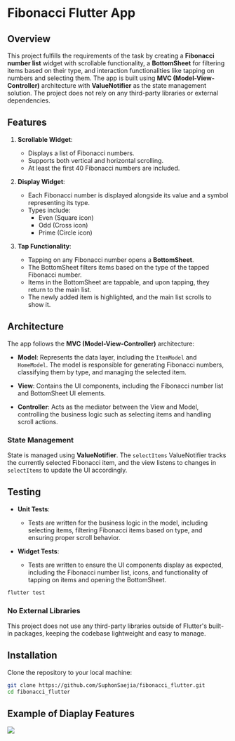 # Fibonacci Flutter App

## Overview

This project fulfills the requirements of the task by creating a **Fibonacci number list** widget with scrollable functionality, a **BottomSheet** for filtering items based on their type, and interaction functionalities like tapping on numbers and selecting them. The app is built using **MVC (Model-View-Controller)** architecture with **ValueNotifier** as the state management solution. The project does not rely on any third-party libraries or external dependencies.

## Features

1. **Scrollable Widget**: 
   - Displays a list of Fibonacci numbers.
   - Supports both vertical and horizontal scrolling.
   - At least the first 40 Fibonacci numbers are included.

2. **Display Widget**:
   - Each Fibonacci number is displayed alongside its value and a symbol representing its type.
   - Types include:
     - Even (Square icon)
     - Odd (Cross icon)
     - Prime (Circle icon)

3. **Tap Functionality**:
   - Tapping on any Fibonacci number opens a **BottomSheet**.
   - The BottomSheet filters items based on the type of the tapped Fibonacci number.
   - Items in the BottomSheet are tappable, and upon tapping, they return to the main list.
   - The newly added item is highlighted, and the main list scrolls to show it.

## Architecture

The app follows the **MVC (Model-View-Controller)** architecture:

- **Model**: Represents the data layer, including the `ItemModel` and `HomeModel`. The model is responsible for generating Fibonacci numbers, classifying them by type, and managing the selected item.
  
- **View**: Contains the UI components, including the Fibonacci number list and BottomSheet UI elements.

- **Controller**: Acts as the mediator between the View and Model, controlling the business logic such as selecting items and handling scroll actions.

### State Management
State is managed using **ValueNotifier**. The `selectItems` ValueNotifier tracks the currently selected Fibonacci item, and the view listens to changes in `selectItems` to update the UI accordingly.

## Testing

- **Unit Tests**: 
  - Tests are written for the business logic in the model, including selecting items, filtering Fibonacci items based on type, and ensuring proper scroll behavior.
  
- **Widget Tests**:
  - Tests are written to ensure the UI components display as expected, including the Fibonacci number list, icons, and functionality of tapping on items and opening the BottomSheet.

```bash
flutter test
```
### No External Libraries
This project does not use any third-party libraries outside of Flutter's built-in packages, keeping the codebase lightweight and easy to manage.

## Installation

Clone the repository to your local machine:

```bash
git clone https://github.com/SuphonSaejia/fibonacci_flutter.git
cd fibonacci_flutter
```

## Example of Diaplay Features
![](example.gif)